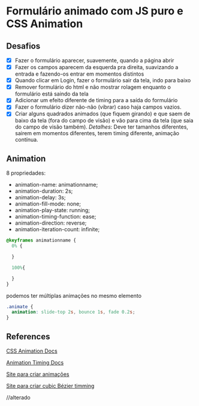# Formulário animado com JS puro e CSS Animation

## Desafios

- [X] Fazer o formulário aparecer, suavemente, quando a página abrir
- [X] Fazer os campos aparecem da esquerda pra direita, suavizando a entrada e fazendo-os entrar em momentos distintos
- [X] Quando clicar em Login, fazer o formulário sair da tela, indo para baixo
- [X] Remover formulário do html e não mostrar rolagem enquanto o formulário está saindo da tela
- [X] Adicionar um efeito diferente de timing para a saída do formulário
- [X] Fazer o formulário dizer não-não (vibrar) caso haja campos vazios.
- [X] Criar alguns quadrados animados (que fiquem girando) e que saem de baixo da tela (fora do campo de visão) e vão para cima da tela (que saia do campo de visão também). _Detalhes_: Deve ter tamanhos diferentes, sairem em momentos diferentes, terem timing diferente, animação contínua.

## Animation


8 propriedades:

- animation-name: animationname;
- animation-duration: 2s;
- animation-delay: 3s;
- animation-fill-mode: none;
- animation-play-state: running;
- animation-timing-function: ease;
- animation-direction: reverse;
- animation-iteration-count: infinite;

```css
@keyframes animationname {
  0% {

  }

  100%{

  }
}
```


podemos ter múltiplas animações no mesmo elemento

```css
.animate {
  animation: slide-top 2s, bounce 1s, fade 0.2s;
}
```


## References

[CSS Animation Docs](https://developer.mozilla.org/en-US/docs/Web/CSS/CSS_Animations/Using_CSS_animations)

[Animation Timing Docs](https://developer.mozilla.org/en-US/docs/Web/CSS/animation-timing-function)

[Site para criar animações](http://animista.net/play/basic/scale-up)

[Site para criar cubic Bézier timming](https://matthewlein.com/tools/ceaser)


//alterado
